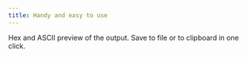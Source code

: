 ```yaml
---
title: Handy and easy to use
---
```


Hex and ASCII preview of the output. Save to file or to clipboard in one click.
